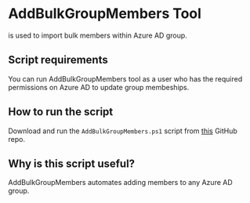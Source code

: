 # AddBulkGroupMembers Tool
is used to import bulk members within Azure AD group.

## Script requirements
You can run AddBulkGroupMembers tool as a user who has the required permissions on Azure AD to update group membeships.

## How to run the script
Download and run the `AddBulkGroupMembers.ps1` script from [this](https://github.com/abdullahzmaili/AddBulkGroupMembers.git) GitHub repo.

## Why is this script useful?
AddBulkGroupMembers automates adding members to any Azure AD group.
